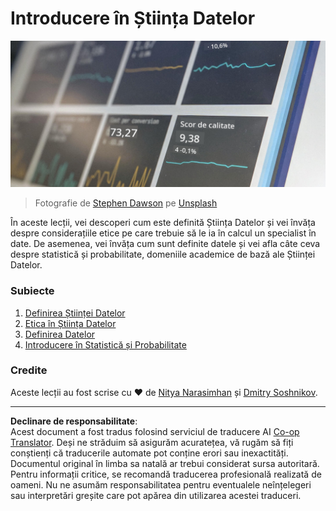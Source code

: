 <!--
CO_OP_TRANSLATOR_METADATA:
{
  "original_hash": "696a8474a01054281704cbfb09148949",
  "translation_date": "2025-08-26T15:00:05+00:00",
  "source_file": "1-Introduction/README.md",
  "language_code": "ro"
}
-->
# Introducere în Știința Datelor

![date în acțiune](../../../translated_images/data.48e22bb7617d8d92188afbc4c48effb920ba79f5cebdc0652cd9f34bbbd90c18.ro.jpg)
> Fotografie de <a href="https://unsplash.com/@dawson2406?utm_source=unsplash&utm_medium=referral&utm_content=creditCopyText">Stephen Dawson</a> pe <a href="https://unsplash.com/s/photos/data?utm_source=unsplash&utm_medium=referral&utm_content=creditCopyText">Unsplash</a>
  
În aceste lecții, vei descoperi cum este definită Știința Datelor și vei învăța despre considerațiile etice pe care trebuie să le ia în calcul un specialist în date. De asemenea, vei învăța cum sunt definite datele și vei afla câte ceva despre statistică și probabilitate, domeniile academice de bază ale Științei Datelor.

### Subiecte

1. [Definirea Științei Datelor](01-defining-data-science/README.md)
2. [Etica în Știința Datelor](02-ethics/README.md)
3. [Definirea Datelor](03-defining-data/README.md)
4. [Introducere în Statistică și Probabilitate](04-stats-and-probability/README.md)

### Credite

Aceste lecții au fost scrise cu ❤️ de [Nitya Narasimhan](https://twitter.com/nitya) și [Dmitry Soshnikov](https://twitter.com/shwars).

---

**Declinare de responsabilitate**:  
Acest document a fost tradus folosind serviciul de traducere AI [Co-op Translator](https://github.com/Azure/co-op-translator). Deși ne străduim să asigurăm acuratețea, vă rugăm să fiți conștienți că traducerile automate pot conține erori sau inexactități. Documentul original în limba sa natală ar trebui considerat sursa autoritară. Pentru informații critice, se recomandă traducerea profesională realizată de oameni. Nu ne asumăm responsabilitatea pentru eventualele neînțelegeri sau interpretări greșite care pot apărea din utilizarea acestei traduceri.